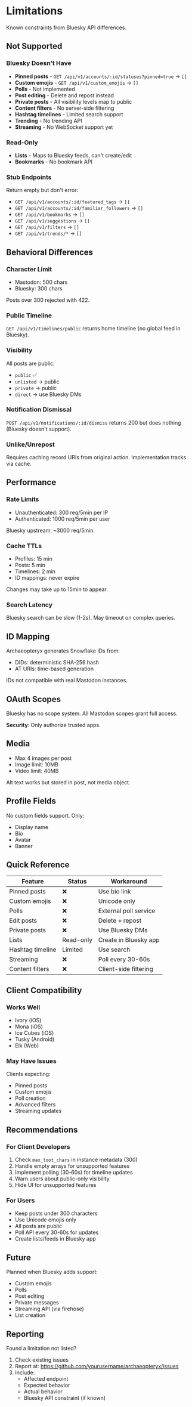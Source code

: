 # Limitations

Known constraints from Bluesky API differences.

## Not Supported

### Bluesky Doesn't Have

- **Pinned posts** - `GET /api/v1/accounts/:id/statuses?pinned=true` → `[]`
- **Custom emojis** - `GET /api/v1/custom_emojis` → `[]`
- **Polls** - Not implemented
- **Post editing** - Delete and repost instead
- **Private posts** - All visibility levels map to public
- **Content filters** - No server-side filtering
- **Hashtag timelines** - Limited search support
- **Trending** - No trending API
- **Streaming** - No WebSocket support yet

### Read-Only

- **Lists** - Maps to Bluesky feeds, can't create/edit
- **Bookmarks** - No bookmark API

### Stub Endpoints

Return empty but don't error:

- `GET /api/v1/accounts/:id/featured_tags` → `[]`
- `GET /api/v1/accounts/:id/familiar_followers` → `[]`
- `GET /api/v1/bookmarks` → `[]`
- `GET /api/v1/suggestions` → `[]`
- `GET /api/v1/filters` → `[]`
- `GET /api/v1/trends/*` → `[]`

## Behavioral Differences

### Character Limit

- Mastodon: 500 chars
- Bluesky: 300 chars

Posts over 300 rejected with 422.

### Public Timeline

`GET /api/v1/timelines/public` returns home timeline (no global feed in Bluesky).

### Visibility

All posts are public:
- `public` ✅
- `unlisted` → public
- `private` → public
- `direct` → use Bluesky DMs

### Notification Dismissal

`POST /api/v1/notifications/:id/dismiss` returns 200 but does nothing (Bluesky doesn't support).

### Unlike/Unrepost

Requires caching record URIs from original action. Implementation tracks via cache.

## Performance

### Rate Limits

- Unauthenticated: 300 req/5min per IP
- Authenticated: 1000 req/5min per user

Bluesky upstream: ~3000 req/5min.

### Cache TTLs

- Profiles: 15 min
- Posts: 5 min
- Timelines: 2 min
- ID mappings: never expire

Changes may take up to 15min to appear.

### Search Latency

Bluesky search can be slow (1-2s). May timeout on complex queries.

## ID Mapping

Archaeopteryx generates Snowflake IDs from:
- DIDs: deterministic SHA-256 hash
- AT URIs: time-based generation

IDs not compatible with real Mastodon instances.

## OAuth Scopes

Bluesky has no scope system. All Mastodon scopes grant full access.

**Security**: Only authorize trusted apps.

## Media

- Max 4 images per post
- Image limit: 10MB
- Video limit: 40MB

Alt text works but stored in post, not media object.

## Profile Fields

No custom fields support. Only:
- Display name
- Bio
- Avatar
- Banner

## Quick Reference

| Feature | Status | Workaround |
|---------|--------|------------|
| Pinned posts | ❌ | Use bio link |
| Custom emojis | ❌ | Unicode only |
| Polls | ❌ | External poll service |
| Edit posts | ❌ | Delete + repost |
| Private posts | ❌ | Use Bluesky DMs |
| Lists | Read-only | Create in Bluesky app |
| Hashtag timeline | Limited | Use search |
| Streaming | ❌ | Poll every 30-60s |
| Content filters | ❌ | Client-side filtering |

## Client Compatibility

### Works Well

- Ivory (iOS)
- Mona (iOS)
- Ice Cubes (iOS)
- Tusky (Android)
- Elk (Web)

### May Have Issues

Clients expecting:
- Pinned posts
- Custom emojis
- Poll creation
- Advanced filters
- Streaming updates

## Recommendations

### For Client Developers

1. Check `max_toot_chars` in instance metadata (300)
2. Handle empty arrays for unsupported features
3. Implement polling (30-60s) for timeline updates
4. Warn users about public-only visibility
5. Hide UI for unsupported features

### For Users

- Keep posts under 300 characters
- Use Unicode emojis only
- All posts are public
- Poll API every 30-60s for updates
- Create lists/feeds in Bluesky app

## Future

Planned when Bluesky adds support:

- Custom emojis
- Polls
- Post editing
- Private messages
- Streaming API (via firehose)
- List creation

## Reporting

Found a limitation not listed?

1. Check existing issues
2. Report at: https://github.com/yourusername/archaeopteryx/issues
3. Include:
   - Affected endpoint
   - Expected behavior
   - Actual behavior
   - Bluesky API constraint (if known)
